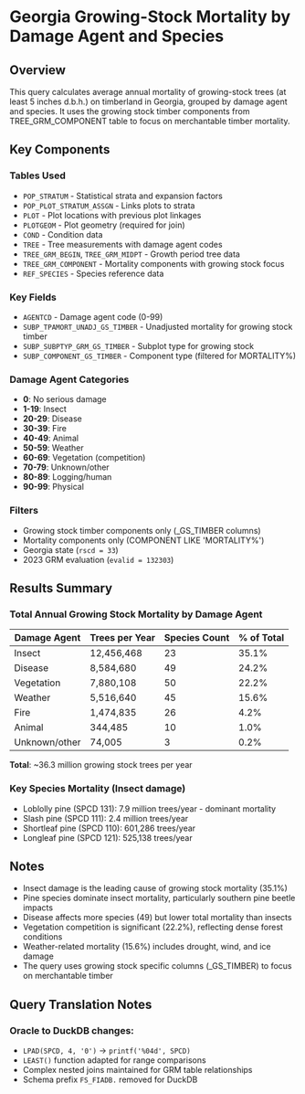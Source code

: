 # Georgia Growing-Stock Mortality by Damage Agent and Species

## Overview
This query calculates average annual mortality of growing-stock trees (at least 5 inches d.b.h.) on timberland in Georgia, grouped by damage agent and species. It uses the growing stock timber components from TREE_GRM_COMPONENT table to focus on merchantable timber mortality.

## Key Components

### Tables Used
- `POP_STRATUM` - Statistical strata and expansion factors
- `POP_PLOT_STRATUM_ASSGN` - Links plots to strata
- `PLOT` - Plot locations with previous plot linkages
- `PLOTGEOM` - Plot geometry (required for join)
- `COND` - Condition data
- `TREE` - Tree measurements with damage agent codes
- `TREE_GRM_BEGIN`, `TREE_GRM_MIDPT` - Growth period tree data
- `TREE_GRM_COMPONENT` - Mortality components with growing stock focus
- `REF_SPECIES` - Species reference data

### Key Fields
- `AGENTCD` - Damage agent code (0-99)
- `SUBP_TPAMORT_UNADJ_GS_TIMBER` - Unadjusted mortality for growing stock timber
- `SUBP_SUBPTYP_GRM_GS_TIMBER` - Subplot type for growing stock
- `SUBP_COMPONENT_GS_TIMBER` - Component type (filtered for MORTALITY%)

### Damage Agent Categories
- **0**: No serious damage
- **1-19**: Insect
- **20-29**: Disease
- **30-39**: Fire
- **40-49**: Animal
- **50-59**: Weather
- **60-69**: Vegetation (competition)
- **70-79**: Unknown/other
- **80-89**: Logging/human
- **90-99**: Physical

### Filters
- Growing stock timber components only (_GS_TIMBER columns)
- Mortality components only (COMPONENT LIKE 'MORTALITY%')
- Georgia state (`rscd = 33`)
- 2023 GRM evaluation (`evalid = 132303`)

## Results Summary

### Total Annual Growing Stock Mortality by Damage Agent
| Damage Agent | Trees per Year | Species Count | % of Total |
|--------------|----------------|---------------|------------|
| Insect       | 12,456,468     | 23            | 35.1%      |
| Disease      | 8,584,680      | 49            | 24.2%      |
| Vegetation   | 7,880,108      | 50            | 22.2%      |
| Weather      | 5,516,640      | 45            | 15.6%      |
| Fire         | 1,474,835      | 26            | 4.2%       |
| Animal       | 344,485        | 10            | 1.0%       |
| Unknown/other| 74,005         | 3             | 0.2%       |

**Total**: ~36.3 million growing stock trees per year

### Key Species Mortality (Insect damage)
- Loblolly pine (SPCD 131): 7.9 million trees/year - dominant mortality
- Slash pine (SPCD 111): 2.4 million trees/year
- Shortleaf pine (SPCD 110): 601,286 trees/year
- Longleaf pine (SPCD 121): 525,138 trees/year

## Notes
- Insect damage is the leading cause of growing stock mortality (35.1%)
- Pine species dominate insect mortality, particularly southern pine beetle impacts
- Disease affects more species (49) but lower total mortality than insects
- Vegetation competition is significant (22.2%), reflecting dense forest conditions
- Weather-related mortality (15.6%) includes drought, wind, and ice damage
- The query uses growing stock specific columns (_GS_TIMBER) to focus on merchantable timber

## Query Translation Notes
### Oracle to DuckDB changes:
- `LPAD(SPCD, 4, '0')` → `printf('%04d', SPCD)`
- `LEAST()` function adapted for range comparisons
- Complex nested joins maintained for GRM table relationships
- Schema prefix `FS_FIADB.` removed for DuckDB